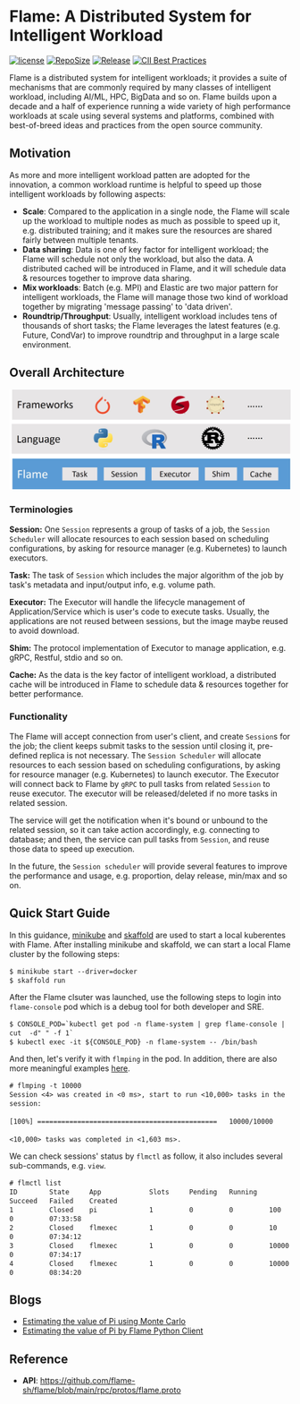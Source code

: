 # Flame: A Distributed System for Intelligent Workload

[![license](https://img.shields.io/github/license/flame-sh/flame)](http://github.com/flame-sh/flame)
[![RepoSize](https://img.shields.io/github/repo-size/flame-sh/flame)](http://github.com/flame-sh/flame)
[![Release](https://img.shields.io/github/release/flame-sh/flame)](https://github.com/flame-sh/flame/releases)
[![CII Best Practices](https://bestpractices.coreinfrastructure.org/projects/7299/badge)](https://bestpractices.coreinfrastructure.org/projects/7299)

Flame is a distributed system for intelligent workloads; it provides a suite of mechanisms that are commonly required by many classes of intelligent workload, 
including AI/ML, HPC, BigData and so on. Flame builds upon a decade and a half of experience running a wide variety of high performance workloads
at scale using several systems and platforms, combined with best-of-breed ideas and practices from the open source community.

## Motivation

As more and more intelligent workload patten are adopted for the innovation, a common workload runtime is helpful to speed up 
those intelligent workloads by following aspects:  

* **Scale**: Compared to the application in a single node, the Flame will scale up the workload to multiple nodes as much as possible to speed up it, e.g. distributed training; and it makes sure the resources are shared fairly between multiple tenants.   
* **Data sharing**: Data is one of key factor for intelligent workload; the Flame will schedule not only the workload, but also the data. A distributed cached will be introduced in Flame, and it will schedule data & resources together to improve data sharing.  
* **Mix workloads**: Batch (e.g. MPI) and Elastic are two major pattern for intelligent workloads, the Flame will manage those two kind of workload together by migrating 'message passing' to 'data driven'.
* **Roundtrip/Throughput**: Usually, intelligent workload includes tens of thousands of short tasks; the Flame leverages the latest features (e.g. Future, CondVar) to improve roundtrip and throughput in a large scale environment.

## Overall Architecture

![flame-architecture](docs/images/flame-architecture.jpg)

### Terminologies

**Session:** One `Session` represents a group of tasks of a job, the `Session Scheduler` will allocate resources to each session based on scheduling configurations, by asking for resource manager (e.g. Kubernetes) to launch executors.

**Task:** The task of `Session` which includes the major algorithm of the job by task's metadata and input/output info, e.g. volume path.

**Executor:** The Executor will handle the lifecycle management of Application/Service which is user's code to execute tasks. Usually, the applications are not reused between sessions, but the image maybe reused to avoid download.

**Shim:** The protocol implementation of Executor to manage application, e.g. gRPC, Restful, stdio and so on. 

**Cache:** As the data is the key factor of intelligent workload, a distributed cache will be introduced in Flame to schedule data & resources together for better performance.

### Functionality

The Flame will accept connection from user's client, and create `Session`s for the job; the client keeps submit tasks to the session until closing it, pre-defined replica is not necessary.
The `Session Scheduler` will allocate resources to each session based on scheduling configurations, by asking for resource manager (e.g. Kubernetes) to launch executor.
The Executor will connect back to Flame by `gRPC` to pull tasks from related `Session` to reuse executor. The executor will be released/deleted if no more tasks in related session.

The service will get the notification when it's bound or unbound to the related session, so it can take action accordingly, e.g. connecting to database; and then, the service can pull tasks from `Session`,
and reuse those data to speed up execution.

In the future, the `Session scheduler` will provide several features to improve the performance and usage, e.g. proportion, delay release, min/max and so on.

## Quick Start Guide

In this guidance, [minikube](https://minikube.sigs.k8s.io/docs/) and [skaffold](https://skaffold.dev/) are used to start a local kuberentes
with Flame. After installing minikube and skaffold, we can start a local Flame cluster by the following steps: 

```shell
$ minikube start --driver=docker
$ skaffold run
```

After the Flame clsuter was launched, use the following steps to login into `flame-console` pod which is a debug tool for
both developer and SRE.

```shell
$ CONSOLE_POD=`kubectl get pod -n flame-system | grep flame-console | cut  -d" " -f 1`
$ kubectl exec -it ${CONSOLE_POD} -n flame-system -- /bin/bash
```

And then, let's verify it with `flmping` in the pod. In addition, there are also more meaningful examples [here](example).

```
# flmping -t 10000
Session <4> was created in <0 ms>, start to run <10,000> tasks in the session:

[100%] =============================================   10000/10000

<10,000> tasks was completed in <1,603 ms>.
```

We can check sessions' status by `flmctl` as follow, it also includes several sub-commands, e.g. `view`.

```
# flmctl list
ID        State     App            Slots     Pending   Running   Succeed   Failed    Created
1         Closed    pi             1         0         0         100       0         07:33:58
2         Closed    flmexec        1         0         0         10        0         07:34:12
3         Closed    flmexec        1         0         0         10000     0         07:34:17
4         Closed    flmexec        1         0         0         10000     0         08:34:20
```

## Blogs

* [Estimating the value of Pi using Monte Carlo](docs/blogs/evaluating-pi-by-monte-carlo.md)
* [Estimating the value of Pi by Flame Python Client](docs/blogs/evaluating-pi-by-flame-python.md)

## Reference

* **API**: https://github.com/flame-sh/flame/blob/main/rpc/protos/flame.proto


